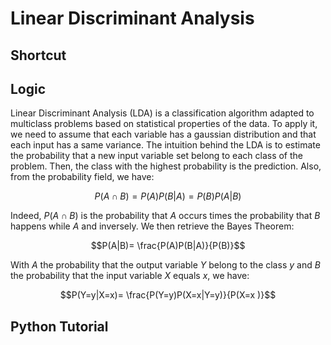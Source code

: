 # Linear Discriminant Analysis

## Shortcut

## Logic
Linear Discriminant Analysis (LDA) is a classification algorithm adapted to multiclass problems based on statistical properties of the data. To apply it, we need to assume that each variable has a gaussian distribution and that each input has a same variance. The intuition behind the LDA is to estimate the probability that a new input variable set belong to each class of the problem. Then, the class with the highest probability is the prediction. Also, from the probability field, we have: 

$$P(A\cap B) = P(A)P(B|A)= P(B)P(A|B)$$

Indeed, $P(A\cap B)$ is the probability that $A$ occurs times the probability that $B$ happens while $A$ and inversely. We then retrieve the Bayes Theorem:

$$P(A|B)= \frac{P(A)P(B|A)}{P(B)}$$

With $A$ the probability that the output variable $Y$ belong to the class $y$ and $B$ the probability that the input variable $X$ equals $x$, we have:

$$P(Y=y|X=x)= \frac{P(Y=y)P(X=x|Y=y)}{P(X=x  )}$$

## Python Tutorial 
